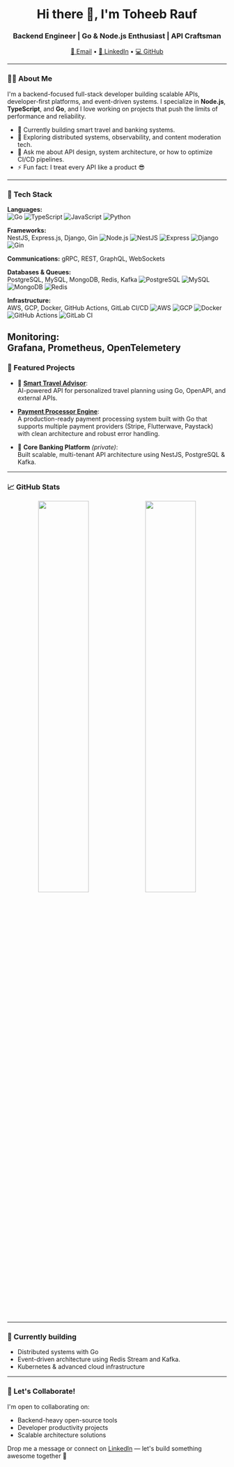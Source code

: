 <h1 align="center">Hi there 👋, I'm Toheeb Rauf</h1>
<h3 align="center">Backend Engineer | Go & Node.js Enthusiast | API Craftsman</h3>

<p align="center">
  <a href="mailto:thoraf20@gmail.com">📧 Email</a> • 
  <a href="https://www.linkedin.com/in/toheeb-rauf-678534102/">🔗 LinkedIn</a> • 
  <a href="https://github.com/thoraf20">💻 GitHub</a>
</p>

---

### 👨‍💻 About Me

I'm a backend-focused full-stack developer building scalable APIs, developer-first platforms, and event-driven systems. I specialize in **Node.js**, **TypeScript**, and **Go**, and I love working on projects that push the limits of performance and reliability.

- 🔭 Currently building smart travel and banking systems.
- 🧠 Exploring distributed systems, observability, and content moderation tech.
- 💬 Ask me about API design, system architecture, or how to optimize CI/CD pipelines.
- ⚡ Fun fact: I treat every API like a product 😎

---

### 🔧 Tech Stack

**Languages:**  
![Go](https://img.shields.io/badge/-Go-00ADD8?logo=go&logoColor=white&style=flat) 
![TypeScript](https://img.shields.io/badge/-TypeScript-3178C6?logo=typescript&logoColor=white&style=flat) 
![JavaScript](https://img.shields.io/badge/-JavaScript-F7DF1E?logo=javascript&logoColor=black&style=flat)
![Python](https://img.shields.io/badge/-Python-3776AB?logo=python&logoColor=white&style=for-the-badge)

**Frameworks:**  
NestJS, Express.js, Django, Gin
![Node.js](https://img.shields.io/badge/-Node.js-339933?logo=node.js&logoColor=white&style=for-the-badge)
![NestJS](https://img.shields.io/badge/-NestJS-E0234E?logo=nestjs&logoColor=white&style=for-the-badge)
![Express](https://img.shields.io/badge/-Express.js-000000?logo=express&logoColor=white&style=for-the-badge)
![Django](https://img.shields.io/badge/-Django-092E20?logo=django&logoColor=white&style=for-the-badge)
![Gin](https://img.shields.io/badge/-Gin-00ADD8?logo=go&logoColor=white&style=for-the-badge)

**Communications:**
 gRPC, REST, GraphQL, WebSockets

**Databases & Queues:**  
PostgreSQL, MySQL, MongoDB, Redis, Kafka
![PostgreSQL](https://img.shields.io/badge/-PostgreSQL-4169E1?logo=postgresql&logoColor=white&style=for-the-badge)
![MySQL](https://img.shields.io/badge/-MySQL-4479A1?logo=mysql&logoColor=white&style=for-the-badge)
![MongoDB](https://img.shields.io/badge/-MongoDB-47A248?logo=mongodb&logoColor=white&style=for-the-badge)
![Redis](https://img.shields.io/badge/-Redis-DC382D?logo=redis&logoColor=white&style=for-the-badge)


**Infrastructure:**  
AWS, GCP, Docker, GitHub Actions, GitLab CI/CD
![AWS](https://img.shields.io/badge/-AWS-232F3E?logo=amazon-aws&logoColor=white&style=for-the-badge)
![GCP](https://img.shields.io/badge/-GCP-4285F4?logo=google-cloud&logoColor=white&style=for-the-badge)
![Docker](https://img.shields.io/badge/-Docker-2496ED?logo=docker&logoColor=white&style=for-the-badge)
![GitHub Actions](https://img.shields.io/badge/-GitHub%20Actions-2088FF?logo=github-actions&logoColor=white&style=for-the-badge)
![GitLab CI](https://img.shields.io/badge/-GitLab%20CI-FC6D26?logo=gitlab&logoColor=white&style=for-the-badge)


**Monitoring:**  
Grafana, Prometheus, OpenTelemetery
---

### 🚀 Featured Projects

- 🎒 [**Smart Travel Advisor**](https://github.com/thoraf20/smart-travel-advisor):  
  AI-powered API for personalized travel planning using Go, OpenAPI, and external APIs.

- [**Payment Processor Engine**](https://github.com/thoraf20/payment-processor):  
  A production-ready payment processing system built with Go that supports multiple payment providers (Stripe, Flutterwave, Paystack) with clean architecture and robust error handling.

- 🏦 **Core Banking Platform** *(private)*:  
  Built scalable, multi-tenant API architecture using NestJS, PostgreSQL & Kafka.

---

### 📈 GitHub Stats

<p align="center">
  <img src="https://github-readme-stats.vercel.app/api?username=thoraf20&show_icons=true&theme=radical" width="48%"/>
  <img src="https://github-readme-streak-stats.herokuapp.com/?user=thoraf20&theme=radical" width="48%"/>
</p>

---

### 🧠 Currently building

- Distributed systems with Go
- Event-driven architecture using Redis Stream and Kafka.
- Kubernetes & advanced cloud infrastructure

---

### 🤝 Let's Collaborate!

I'm open to collaborating on:
- Backend-heavy open-source tools
- Developer productivity projects
- Scalable architecture solutions

Drop me a message or connect on [LinkedIn](https://www.linkedin.com/in/toheeb-rauf-678534102/) — let's build something awesome together 🚀
